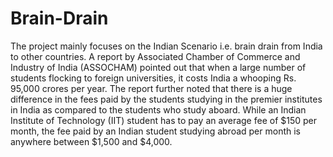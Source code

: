# Brain-Drain
 The project mainly focuses on the Indian Scenario i.e. brain drain from India to other countries. A report by Associated Chamber of Commerce and Industry of India (ASSOCHAM) pointed out that when a large number of students flocking to foreign universities, it costs India a whooping Rs. 95,000 crores per year. The report further noted that there is a huge difference in the fees paid by the students studying in the premier institutes in India as compared to the students who study aboard. While an Indian Institute of Technology (IIT) student has to pay an average fee of $150 per month, the fee paid by an Indian student studying abroad per month is anywhere between $1,500 and $4,000.
